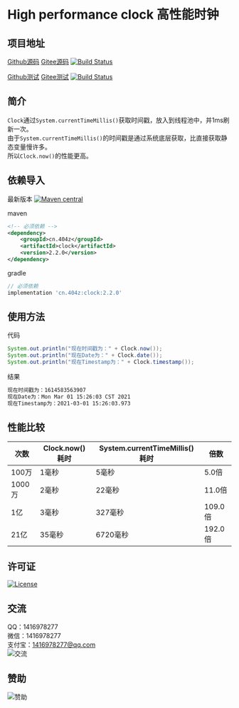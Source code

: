 # High performance clock 高性能时钟

## 项目地址
[Github源码](https://github.com/ALI1416/clock)
[Gitee源码](https://gitee.com/ALI1416/clock)
[![Build Status](https://travis-ci.com/ALI1416/clock.svg?branch=master)](https://travis-ci.com/ALI1416/clock)

[Github测试](https://github.com/ALI1416/clock-test)
[Gitee测试](https://gitee.com/ALI1416/clock-test)
[![Build Status](https://travis-ci.com/ALI1416/clock-test.svg?branch=master)](https://travis-ci.com/ALI1416/clock-test)

## 简介
`Clock`通过`System.currentTimeMillis()`获取时间戳，放入到线程池中，并1ms刷新一次。  
由于`System.currentTimeMillis()`的时间戳是通过系统底层获取，比直接获取静态变量慢许多。  
所以`Clock.now()`的性能更高。

## 依赖导入
最新版本
[![Maven central](https://maven-badges.herokuapp.com/maven-central/cn.404z/clock/badge.svg)](https://maven-badges.herokuapp.com/maven-central/cn.404z/clock)

maven
```xml
<!-- 必须依赖 -->
<dependency>
    <groupId>cn.404z</groupId>
    <artifactId>clock</artifactId>
    <version>2.2.0</version>
</dependency>
```

gradle
```groovy
// 必须依赖
implementation 'cn.404z:clock:2.2.0'
```

## 使用方法
代码
```java
System.out.println("现在时间戳为：" + Clock.now());
System.out.println("现在Date为：" + Clock.date());
System.out.println("现在Timestamp为：" + Clock.timestamp());
```

结果
```txt
现在时间戳为：1614583563907
现在Date为：Mon Mar 01 15:26:03 CST 2021
现在Timestamp为：2021-03-01 15:26:03.973
```

## 性能比较
| 次数   | Clock.now()耗时 | System.currentTimeMillis()耗时 | 倍数    |
| ------ | --------------- | ------------------------------ | ------- |
| 100万  | 1毫秒           | 5毫秒                          | 5.0倍   |
| 1000万 | 2毫秒           | 22毫秒                         | 11.0倍  |
| 1亿    | 3毫秒           | 327毫秒                        | 109.0倍 |
| 21亿   | 35毫秒          | 6720毫秒                       | 192.0倍 |

## 许可证
[![License](https://img.shields.io/badge/license-BSD-brightgreen)](https://opensource.org/licenses/BSD-3-Clause)

## 交流
QQ：1416978277  
微信：1416978277  
支付宝：1416978277@qq.com  
![交流](https://cdn.jsdelivr.net/gh/ALI1416/web/image/contact.png)

## 赞助
![赞助](https://cdn.jsdelivr.net/gh/ALI1416/web/image/donate.png)
